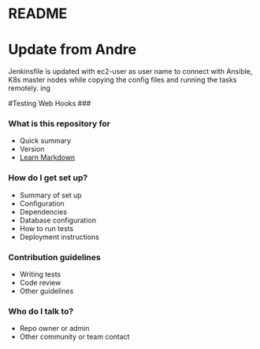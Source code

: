 # README #
# Update from Andre

Jenkinsfile is updated with ec2-user as user name to connect with Ansible, K8s master nodes while copying the config files and running the tasks remotely. 
ing

#Testing Web Hooks ###

### What is this repository for ####

* Quick summary
* Version
* [Learn Markdown](https://bitbucket.org/tutorials/markdowndemo)

### How do I get set up? ##

* Summary of set up
* Configuration
* Dependencies
* Database configuration
* How to run tests
* Deployment instructions

### Contribution guidelines ###

* Writing tests
* Code review
* Other guidelines

### Who do I talk to? ###

* Repo owner or admin
* Other community or team contact
